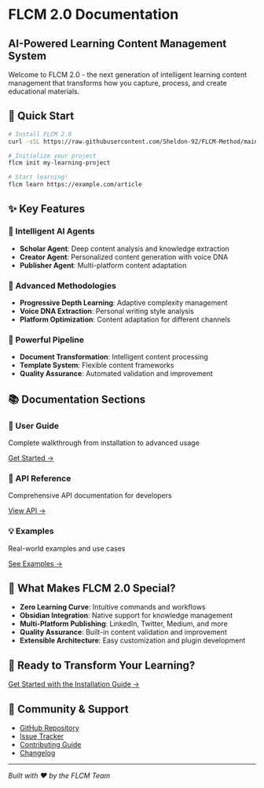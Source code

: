 # FLCM 2.0 Documentation

## AI-Powered Learning Content Management System

Welcome to FLCM 2.0 - the next generation of intelligent learning content management that transforms how you capture, process, and create educational materials.

## 🚀 Quick Start

```bash
# Install FLCM 2.0
curl -sSL https://raw.githubusercontent.com/Sheldon-92/FLCM-Method/main/install.sh | bash

# Initialize your project
flcm init my-learning-project

# Start learning!
flcm learn https://example.com/article
```

## ✨ Key Features

### 🤖 Intelligent AI Agents
- **Scholar Agent**: Deep content analysis and knowledge extraction
- **Creator Agent**: Personalized content generation with voice DNA
- **Publisher Agent**: Multi-platform content adaptation

### 🧠 Advanced Methodologies
- **Progressive Depth Learning**: Adaptive complexity management
- **Voice DNA Extraction**: Personal writing style analysis
- **Platform Optimization**: Content adaptation for different channels

### 🔄 Powerful Pipeline
- **Document Transformation**: Intelligent content processing
- **Template System**: Flexible content frameworks
- **Quality Assurance**: Automated validation and improvement

## 📚 Documentation Sections

<div class="features">
  <div class="feature">
    <h3>📖 User Guide</h3>
    <p>Complete walkthrough from installation to advanced usage</p>
    <a href="/guide/" class="action-link">Get Started →</a>
  </div>
  
  <div class="feature">
    <h3>🔧 API Reference</h3>
    <p>Comprehensive API documentation for developers</p>
    <a href="/api/" class="action-link">View API →</a>
  </div>
  
  <div class="feature">
    <h3>💡 Examples</h3>
    <p>Real-world examples and use cases</p>
    <a href="/examples/" class="action-link">See Examples →</a>
  </div>
</div>

## 🌟 What Makes FLCM 2.0 Special?

- **Zero Learning Curve**: Intuitive commands and workflows
- **Obsidian Integration**: Native support for knowledge management
- **Multi-Platform Publishing**: LinkedIn, Twitter, Medium, and more
- **Quality Assurance**: Built-in content validation and improvement
- **Extensible Architecture**: Easy customization and plugin development

## 🚀 Ready to Transform Your Learning?

[Get Started with the Installation Guide →](/guide/installation)

## 🤝 Community & Support

- [GitHub Repository](https://github.com/Sheldon-92/FLCM-Method)
- [Issue Tracker](https://github.com/Sheldon-92/FLCM-Method/issues)
- [Contributing Guide](/contributing/)
- [Changelog](/changelog/)

---

*Built with ❤️ by the FLCM Team*